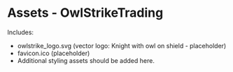 # Assets - OwlStrikeTrading
Includes:
- owlstrike_logo.svg (vector logo: Knight with owl on shield - placeholder)
- favicon.ico (placeholder)
- Additional styling assets should be added here.
